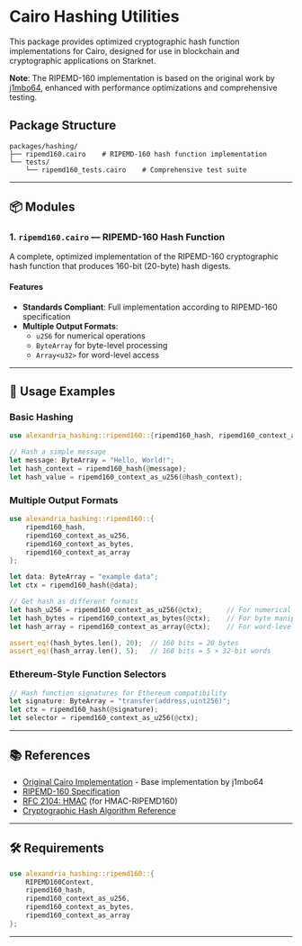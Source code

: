 # Cairo Hashing Utilities

This package provides optimized cryptographic hash function implementations for Cairo, designed for use in blockchain and cryptographic applications on Starknet.

**Note**: The RIPEMD-160 implementation is based on the original work by [j1mbo64](https://github.com/j1mbo64/ripemd160_cairo), enhanced with performance optimizations and comprehensive testing.

## Package Structure

```
packages/hashing/
├── ripemd160.cairo    # RIPEMD-160 hash function implementation
└── tests/
    └── ripemd160_tests.cairo    # Comprehensive test suite
```

---

## 📦 Modules

### 1. `ripemd160.cairo` — RIPEMD-160 Hash Function

A complete, optimized implementation of the RIPEMD-160 cryptographic hash function that produces 160-bit (20-byte) hash digests.

#### Features

- **Standards Compliant**: Full implementation according to RIPEMD-160 specification
- **Multiple Output Formats**: 
  - `u256` for numerical operations
  - `ByteArray` for byte-level processing  
  - `Array<u32>` for word-level access

---

## 🚀 Usage Examples

### Basic Hashing

```rust
use alexandria_hashing::ripemd160::{ripemd160_hash, ripemd160_context_as_u256};

// Hash a simple message
let message: ByteArray = "Hello, World!";
let hash_context = ripemd160_hash(@message);
let hash_value = ripemd160_context_as_u256(@hash_context);
```

### Multiple Output Formats

```rust
use alexandria_hashing::ripemd160::{
    ripemd160_hash, 
    ripemd160_context_as_u256, 
    ripemd160_context_as_bytes,
    ripemd160_context_as_array
};

let data: ByteArray = "example data";
let ctx = ripemd160_hash(@data);

// Get hash as different formats
let hash_u256 = ripemd160_context_as_u256(@ctx);      // For numerical operations
let hash_bytes = ripemd160_context_as_bytes(@ctx);    // For byte manipulation
let hash_array = ripemd160_context_as_array(@ctx);    // For word-level access

assert_eq!(hash_bytes.len(), 20);  // 160 bits = 20 bytes
assert_eq!(hash_array.len(), 5);   // 160 bits = 5 × 32-bit words
```

### Ethereum-Style Function Selectors

```rust
// Hash function signatures for Ethereum compatibility
let signature: ByteArray = "transfer(address,uint256)";
let ctx = ripemd160_hash(@signature);
let selector = ripemd160_context_as_u256(@ctx);
```


---


## 📚 References

- [Original Cairo Implementation](https://github.com/j1mbo64/ripemd160_cairo) - Base implementation by j1mbo64
- [RIPEMD-160 Specification](https://homes.esat.kuleuven.be/~bosselae/ripemd160.html)
- [RFC 2104: HMAC](https://tools.ietf.org/html/rfc2104) (for HMAC-RIPEMD160)
- [Cryptographic Hash Algorithm Reference](https://csrc.nist.gov/projects/hash-functions)

---

## 🛠 Requirements

```rust
use alexandria_hashing::ripemd160::{
    RIPEMD160Context,
    ripemd160_hash,
    ripemd160_context_as_u256,
    ripemd160_context_as_bytes,
    ripemd160_context_as_array
};
```

---
